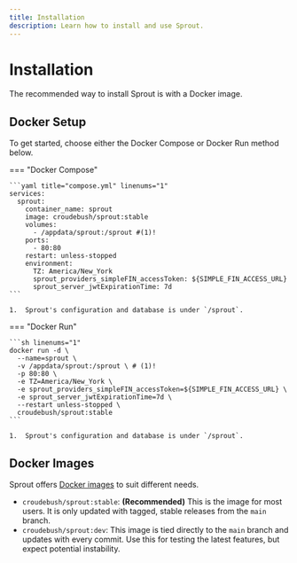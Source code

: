 ```yaml
---
title: Installation
description: Learn how to install and use Sprout.
---
```


# Installation

The recommended way to install Sprout is with a Docker image.

## Docker Setup

To get started, choose either the Docker Compose or Docker Run method below.

=== "Docker Compose"

    ```yaml title="compose.yml" linenums="1"
    services:
      sprout:
        container_name: sprout
        image: croudebush/sprout:stable
        volumes:
          - /appdata/sprout:/sprout #(1)!
        ports:
          - 80:80
        restart: unless-stopped
        environment:
          TZ: America/New_York
          sprout_providers_simpleFIN_accessToken: ${SIMPLE_FIN_ACCESS_URL}
          sprout_server_jwtExpirationTime: 7d
    ```

    1.  Sprout's configuration and database is under `/sprout`.

=== "Docker Run"

    ```sh linenums="1"
    docker run -d \
      --name=sprout \
      -v /appdata/sprout:/sprout \ # (1)!
      -p 80:80 \
      -e TZ=America/New_York \
      -e sprout_providers_simpleFIN_accessToken=${SIMPLE_FIN_ACCESS_URL} \
      -e sprout_server_jwtExpirationTime=7d \
      --restart unless-stopped \
      croudebush/sprout:stable
    ```

    1.  Sprout's configuration and database is under `/sprout`.

## Docker Images

Sprout offers [Docker images](https://hub.docker.com/r/croudebush/sprout) to suit different needs.

-   `croudebush/sprout:stable`: **(Recommended)** This is the image for most users. It is only updated with tagged, stable releases from the `main` branch.
-   `croudebush/sprout:dev`: This image is tied directly to the `main` branch and updates with every commit. Use this for testing the latest features, but expect potential instability.

